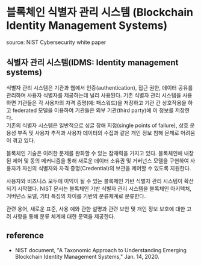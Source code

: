 # 블록체인 식별자 관리 시스템 (Blockchain Identity Management Systems)

source: NIST Cybersecurity white paper 

## 식별자 관리 시스템(IDMS: Identity management systems)

식별자 관리 시스템은 기관과 웹에서 인증(authentication), 접근 권한, 데이터 공유를 관리하며 
사용자 식별자를 제공하는데 널리 사용된다.
기존 식별자 관리 시스템을 사용하면 기관들은 각 사용자의 자격 증명(예: 패스워드)을 저장하고 기관 간 상호작용을 하고 federated 모델을 이용하여 기관들은 외부 기관(third party)에 이 정보를 저장한다.   
기존의 식별자 시스템은 일반적으로 싱글 장애 지점(single points of failure), 상호 운용성 부족 및 
사용자 추적과 사용자 데이터의 수집과 같은 개인 정보 침해 문제로 어려움이 겪고 있다.

블록체인 기술은 이려한 문제를 완화할 수 있는 잠재력을 가지고 있다. 
블록체인에 내장된 제어 및 동의 메커니즘을 통해 새로운 데이터 소유권 및 거버넌스 모델을 구현하여 사용자가 자신의 식별자와 자격 증명(Credential)의 보관을 제어할 수 있도록 지원한다.

사용자와 비즈니스 모두에 이익이 될 수 있는 블록체인 기반 식별자 관리 시스템이 확산되기 시작했다.
NIST 문서는 블록체인 기반 식별자 관리 시스템을 블록체인 아키텍처, 거버넌스 모델, 기타 특징의 차이를 기반의 분류체계로 분류한다. 

관련 용어, 새로운 표준, 사용 예와 관한 설명과 관련 보안 및 개인 정보 보호에 대한 고려 사항을 통해 분류 체계에 대한 문맥을 제공한다.   



## reference

* NIST document, "A Taxonomic Approach to Understanding Emerging Blockchain Identity Management Systems," Jan. 14, 2020.


